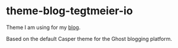 # theme-blog-tegtmeier-io

Theme I am using for my [blog](http://blog.tegtmeier.io).

Based on the default Casper theme for the Ghost blogging platform.

